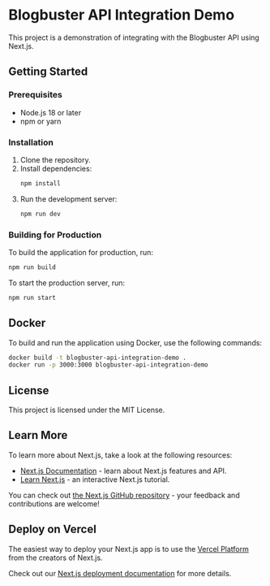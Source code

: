 # Blogbuster API Integration Demo

This project is a demonstration of integrating with the Blogbuster API using Next.js.

## Getting Started

### Prerequisites

- Node.js 18 or later
- npm or yarn

### Installation

1. Clone the repository.
2. Install dependencies:
   ```bash
   npm install
   ```
3. Run the development server:
   ```bash
   npm run dev
   ```

### Building for Production

To build the application for production, run:
```bash
npm run build
```

To start the production server, run:
```bash
npm run start
```

## Docker

To build and run the application using Docker, use the following commands:

```bash
docker build -t blogbuster-api-integration-demo .
docker run -p 3000:3000 blogbuster-api-integration-demo
```

## License

This project is licensed under the MIT License.

## Learn More

To learn more about Next.js, take a look at the following resources:

- [Next.js Documentation](https://nextjs.org/docs) - learn about Next.js features and API.
- [Learn Next.js](https://nextjs.org/learn) - an interactive Next.js tutorial.

You can check out [the Next.js GitHub repository](https://github.com/vercel/next.js) - your feedback and contributions are welcome!

## Deploy on Vercel

The easiest way to deploy your Next.js app is to use the [Vercel Platform](https://vercel.com/new?utm_medium=default-template&filter=next.js&utm_source=create-next-app&utm_campaign=create-next-app-readme) from the creators of Next.js.

Check out our [Next.js deployment documentation](https://nextjs.org/docs/app/building-your-application/deploying) for more details.
